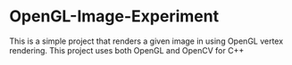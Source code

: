 # OpenGL-Image-Experiment
This is a simple project that renders a given image in using OpenGL vertex rendering. This project uses both OpenGL and OpenCV for C++
